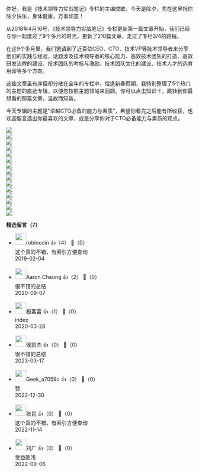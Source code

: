 你好，我是《技术领导力实战笔记》专栏的主编成敏，今天是除夕，先在这里祝你除夕快乐，身体健康，万事如意！

从2018年4月16号，《技术领导力实战笔记》专栏更新第一篇文章开始，我们已经与你一起度过了9个多月的时光，更新了210篇文章，走过了专栏3/4的路程。

在这9个多月里，我们邀请到了近百位CEO、CTO、技术VP等技术领导者来分享他们的实践与经验，话题涉及技术领导者的核心能力、高效技术团队的打造、高效研发流程的建设、技术团队的考核与激励、技术团队文化的建设、技术人才的选育用留等多个方向。

这些文章虽有序但却分散在全年的专栏中，恰逢新春假期，我特别整理了5个热门的主题的直达专辑，以便您按照主题领域来回顾。你可以点击知识卡，跳转到你最想看的那篇文章，温故而知新。

今天专辑的主题是“卓越CTO必备的能力与素质”，希望你看完之后能有所收获，也欢迎留言选出你最喜欢的文章，或是分享你对于CTO必备能力与素质的观点。

[![](https://static001.geekbang.org/resource/image/75/88/75fadc34ed0fe3ad712b118d36890a88.jpg?wh=949%2A463)](https://time.geekbang.org/column/article/6257)  
[![](https://static001.geekbang.org/resource/image/7b/42/7b3800353526c0b11ee12984bd913e42.jpg?wh=949%2A463)](https://time.geekbang.org/column/article/6374)  
[![](https://static001.geekbang.org/resource/image/91/f3/91e8a7c392886eed5818e57d839fe4f3.jpg?wh=949%2A463)](https://time.geekbang.org/column/article/6399)  
[![](https://static001.geekbang.org/resource/image/fd/fd/fd2c65875e853d80592a45ab5f30d7fd.jpg?wh=949%2A463)](https://time.geekbang.org/column/article/6581)  
[![](https://static001.geekbang.org/resource/image/65/fb/6573a0c475e2dcbe9e4cac0afdd5a8fb.jpg?wh=949%2A463)](https://time.geekbang.org/column/article/6585)  
[![](https://static001.geekbang.org/resource/image/cb/04/cbbb2f888d5901ded73f3140d669e904.jpg?wh=949%2A463)](https://time.geekbang.org/column/article/6656)  
[![](https://static001.geekbang.org/resource/image/a4/67/a4674df83038f293aaa29e69ce476467.jpg?wh=949%2A463)](https://time.geekbang.org/column/article/9426)  
[![](https://static001.geekbang.org/resource/image/36/ef/36e080389c6bdd98c4471382f86008ef.jpg?wh=949%2A463)](https://time.geekbang.org/column/article/10154)  
[![](https://static001.geekbang.org/resource/image/86/03/86916db73d10f80ca26147aa06963903.jpg?wh=949%2A463)](https://time.geekbang.org/column/article/12246)  
[![](https://static001.geekbang.org/resource/image/3f/bc/3f0a4e2e6ab86ae2d9ba042f32d4efbc.jpg?wh=949%2A463)](https://time.geekbang.org/column/article/12378)  
[![](https://static001.geekbang.org/resource/image/9c/87/9c19f06035aac28dd1f8b57468f62487.jpg?wh=949%2A463)](https://time.geekbang.org/column/article/74338)  
[![](https://static001.geekbang.org/resource/image/4c/be/4ccb6db91735b0184e2122ca0a2e8bbe.jpg?wh=949%2A463)](https://time.geekbang.org/column/article/75341)  
[![](https://static001.geekbang.org/resource/image/bd/21/bd33e29204f5197b4ea8c952e3774621.jpg?wh=949%2A463)](https://time.geekbang.org/column/article/79774)  
[![](https://static001.geekbang.org/resource/image/3a/1c/3a2a5f71b8b7090991544156f447ed1c.jpg?wh=949%2A463)](https://time.geekbang.org/column/article/6297)  
[![](https://static001.geekbang.org/resource/image/23/79/23ce1ca0b690f0e142f7aed0029bb979.jpg?wh=949%2A463)](https://time.geekbang.org/column/article/42080)
<div><strong>精选留言（7）</strong></div><ul>
<li><img src="https://static001.geekbang.org/account/avatar/00/10/12/3b/969eedf2.jpg" width="30px"><span>robincoin</span> 👍（4） 💬（0）<div>这个真的不错，有索引方便查询</div>2019-02-04</li><br/><li><img src="https://static001.geekbang.org/account/avatar/00/10/7a/08/4d3e47dd.jpg" width="30px"><span>Aaron Cheung</span> 👍（2） 💬（0）<div>很不错的总结</div>2020-09-07</li><br/><li><img src="https://static001.geekbang.org/account/avatar/00/0f/e4/39/a06ade33.jpg" width="30px"><span>极客雷</span> 👍（1） 💬（0）<div>index</div>2020-03-28</li><br/><li><img src="" width="30px"><span>侯凯杰</span> 👍（0） 💬（0）<div>很不错的总结</div>2023-03-17</li><br/><li><img src="" width="30px"><span>Geek_a7059c</span> 👍（0） 💬（0）<div>赞</div>2022-12-30</li><br/><li><img src="" width="30px"><span>张昆</span> 👍（0） 💬（0）<div>这个真的不错，有索引方便查询</div>2022-11-14</li><br/><li><img src="" width="30px"><span>刘广</span> 👍（0） 💬（0）<div>受益匪浅</div>2022-09-06</li><br/>
</ul>